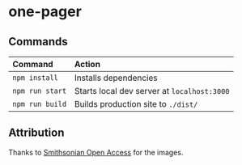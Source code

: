 # one-pager

## Commands

| Command         | Action                                      |
| :-------------- | :------------------------------------------ |
| `npm install`   | Installs dependencies                       |
| `npm run start` | Starts local dev server at `localhost:3000` |
| `npm run build` | Builds production site to `./dist/`         |

## Attribution

Thanks to [Smithsonian Open Access](https://www.si.edu/OpenAccess) for the images.
